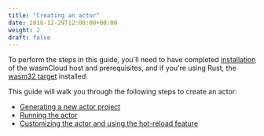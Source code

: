 ```yaml
---
title: "Creating an actor"
date: 2018-12-29T12:00:00+00:00
weight: 2
draft: false
---
```


To perform the steps in this guide, you'll need to have completed [installation](/overview/installation/) of the wasmCloud host and prerequisites, and if you're using Rust, the [wasm32 target](../getting-started/) installed.

This guide will walk you through the following steps to create an actor:

* [Generating a new actor project](./generate)
* [Running the actor](./run)
* [Customizing the actor and using the hot-reload feature](./update)
